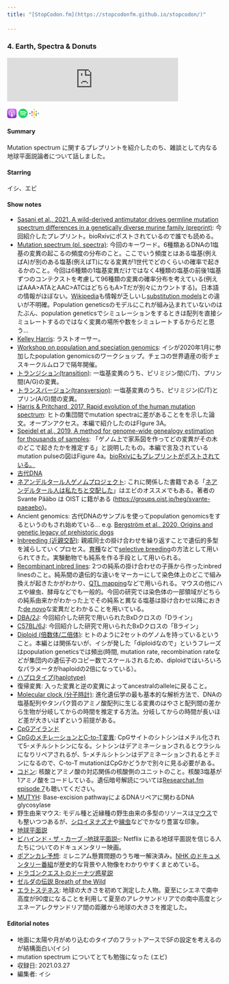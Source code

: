 ```yaml
---
title: "[StopCodon.fm](https://stopcodonfm.github.io/stopcodon/)"

---
```

### 4. Earth, Spectra & Donuts
<iframe src="https://anchor.fm/stopcodon/embed/episodes/4--Earth--Spectra--Donuts-e14d0re" height="102px" width="400px" frameborder="0" scrolling="no"></iframe>

[<img src="https://raw.githubusercontent.com/StopCodonfm/stopcodon/main/logos/apple-podcasts.png" width="22px">](https://podcasts.apple.com/jp/podcast/4-earth-spectra-donuts/id1572672009?i=1000528765791)
[<img src="https://raw.githubusercontent.com/StopCodonfm/stopcodon/main/logos/spotify.png" width="22px">](https://open.spotify.com/episode/24dQu2RJU7e0NZSGnUAZfs)
[<img src="https://raw.githubusercontent.com/StopCodonfm/stopcodon/main/logos/google-podcasts.png" width="22px">](https://podcasts.google.com/feed/aHR0cHM6Ly9hbmNob3IuZm0vcy81YjY0MGVhMC9wb2RjYXN0L3Jzcw/episode/NmVmODI5ZGYtMmIwZi00NjRjLTk1YTQtOGY4ZGYyYjI4MDVi?sa=X&ved=0CAUQkfYCahcKEwj4rejW8KT1AhUAAAAAHQAAAAAQAQ)



#### Summary
Mutation spectrum に関するプレプリントを紹介したのち、雑談として内なる地球平面説論者について話しました。


#### Starring  
イシ、エビ

#### Show notes  
- [Sasani et al., 2021, A wild-derived antimutator drives germline mutation spectrum differences in a genetically diverse murine family (preprint)](https://www.biorxiv.org/content/10.1101/2021.03.12.435196v1.full): 今回紹介したプレプリント。bioRxivにポストされているので誰でも読める。
- [Mutation spectrum (pl. spectra)](https://en.wikipedia.org/wiki/Mutation_rate#Mutation_spectrum): 今回のキーワード。6種類あるDNAの1塩基の変異の起こるの頻度の分布のこと。ここでいう頻度とはある塩基(例えばA)が別のある塩基(例えばT)になる変異が1世代でどのくらいの確率で起きるかのこと。今回は6種類の1塩基変異だけではなく4種類の塩基の前後1塩基ずつのコンテクストを考慮して96種類の変異の確率分布を考えている(例えばAAA>ATAとAAC>ATCはどちらもA>Tだが別々にカウントする)。日本語の情報がほぼない。[Wikipedia](https://en.wikipedia.org/wiki/Mutation_rate#Mutation_spectrum)も情報が乏しいし[substitution models](https://en.wikipedia.org/wiki/Substitution_model)との違いが不明確。Population geneticsのモデルにこれが組み込まれていないのはたぶん、population geneticsでシミュレーションをするときは配列を直接シミュレートするのではなく変異の場所や数をシミュレートするからだと思う...
- [Kelley Harris](https://sites.google.com/site/harriskelley/home): ラストオーサー。
- [Workshop on population and speciation genomics](http://evomics.org/workshops/workshop-on-population-and-speciation-genomics/): イシが2020年1月に参加したpopulation genomicsのワークショップ。チェコの世界遺産の街チェスキークルムロフで隔年開催。
- [トランジション(transition)](https://en.wikipedia.org/wiki/Transition_(genetics)): 一塩基変異のうち、ピリミジン間(C/T)、プリン間(A/G)の変異。
- [トランスバージョン(transversion)](https://en.wikipedia.org/wiki/Transversion): 一塩基変異のうち、ピリミジン(C/T)とプリン(A/G)間の変異。
- [Harris & Pritchard, 2017, Rapid evolution of the human mutation spectrum](https://elifesciences.org/articles/24284): ヒトの集団間でmutation spectraに差があることをを示した論文。オープンアクセス。本編で紹介したのはFIgure 3A。
- [Speidel et al., 2019, A method for genome-wide genealogy estimation for thousands of samples](https://www.nature.com/articles/s41588-019-0484-x): 「ゲノム上で家系図を作ってどの変異がその木のどこで起きたかを推定する」と説明したもの。本編で言及されているmutation pulseの図はFigure 4a。[bioRxivにもプレプリントがポストされている。](https://www.biorxiv.org/content/10.1101/550558v1.full)
- [古代DNA](https://en.wikipedia.org/wiki/Ancient_DNA) 
- [ネアンデルタール人ゲノムプロジェクト](https://en.wikipedia.org/wiki/Neanderthal_genome_project): これに関係した書籍である「[ネアンデルタール人は私たちと交配した](https://www.amazon.co.jp/%E3%83%8D%E3%82%A2%E3%83%B3%E3%83%87%E3%83%AB%E3%82%BF%E3%83%BC%E3%83%AB%E4%BA%BA%E3%81%AF%E7%A7%81%E3%81%9F%E3%81%A1%E3%81%A8%E4%BA%A4%E9%85%8D%E3%81%97%E3%81%9F-%E3%82%B9%E3%83%B4%E3%82%A1%E3%83%B3%E3%83%86-%E3%83%9A%E3%83%BC%E3%83%9C/dp/416390204X)」はエビのオススメでもある。著者の Svante Pääbo は OIST に籍がある (https://groups.oist.jp/heg/svante-paeaebo)。
- Ancient genomics: 古代DNAのサンプルを使ってpopulation genomicsをするというのもされ始めている... e.g. [Bergström et al., 2020, Origins and genetic legacy of prehistoric dogs](https://science.sciencemag.org/content/370/6516/557)
- [Inbreeding (近親交配)](https://en.wikipedia.org/wiki/Inbred_strain): 親戚同士の掛け合わせを繰り返すことで遺伝的多型を減らしていくプロセス。[育種](https://ja.wikipedia.org/wiki/%E8%82%B2%E7%A8%AE%E5%AD%A6)などで[selective breeding](https://en.wikipedia.org/wiki/Selective_breeding)の方法として用いられてきた。実験動物でも純系を作る手段として用いられる。
- [Recombinant inbred lines](https://en.wikipedia.org/wiki/Recombinant_inbred_strain): 2つの純系の掛け合わせの子孫から作ったinbred linesのこと。純系間の遺伝的な違いをマーカーにして染色体上のどこで組み換えが起きたかがわかり、[QTL mapping](https://en.wikipedia.org/wiki/Quantitative_trait_locus#QTL_mapping)などで用いられる。マウスの他にハエや線虫、酵母などでも一般的。今回の研究では染色体の一部領域がどちらの純系由来かがわかった上でその純系と異なる塩基は掛け合わせ以降におきた[de novo](https://en.wikipedia.org/wiki/De_novo)な変異だとわかることを用いている。
- [DBA/2J](https://www.jax.org/strain/000671): 今回紹介した研究で用いられたBxDクロスの「Dライン」
- [C57BL/6J](https://www.jax.org/strain/000664): 今回紹介した研究で用いられたBxDクロスの「Bライン」
- [Diploid (倍数体/二倍体)](https://ja.wikipedia.org/wiki/%E5%80%8D%E6%95%B0%E6%80%A7#%E5%80%8D%E6%95%B0%E4%BD%93): ヒトのように2セットのゲノムを持っているということ。本編とは関係ないが、イシが発した「diploidなので」というフレーズはpopulation geneticsでは頻出(時間, mutation rate, recombination rateなどが集団内の遺伝子のコピー数でスケールされるため、diploidではいろいろなパラメータがhaploidの2倍になっている）。
- [ハプロタイプ(haplotype)](https://ja.wikipedia.org/wiki/%E3%83%8F%E3%83%97%E3%83%AD%E3%82%BF%E3%82%A4%E3%83%97)
- 復帰変異: 入った変異と逆の変異によってancestralのalleleに戻ること。
- [Molecular clock (分子時計)](https://en.wikipedia.org/wiki/Molecular_clock): 進化遺伝学の最も基本的な解析方法で、DNAの塩基配列やタンパク質のアミノ酸配列に生じる変異のはやさと配列間の差から生物が分岐してからの時間を推定する方法。分岐してからの時間が長いほど差が大きいはずという前提がある。
- [CpGアイランド](https://ja.wikipedia.org/wiki/CpGアイランド)
- [CpGのメチレーションとC-to-T変異](https://en.wikipedia.org/wiki/5-Methylcytosine#In_vivo): CpGサイトのシトシンはメチル化されて5-メチルシトシンになる。シトシンはデアミネーションされるとウラシルになりリペアされるが、5-メチルシトシンはデアミネーションされるとチミンになるので、C-to-T mutationはCpGかどうかで別々に見る必要がある。
- [コドン](https://ja.wikipedia.org/wiki/%E3%82%B3%E3%83%89%E3%83%B3): 核酸とアミノ酸の対応関係の核酸側のユニットのこと。核酸3塩基が1アミノ酸をコードしている。遺伝暗号解読については[Researchat.fm episode 7](https://researchat.fm/episode/7)も聴いてください。
- [MUTYH](https://en.wikipedia.org/wiki/MUTYH): Base-excision pathwayによるDNAリペアに関わるDNA glycosylase
- 野生由来マウス: モデル種と近縁種の野生由来の多型のリソースは[マウス](https://www.nature.com/articles/sdata201675)でも整いつつあるが、[シロイヌナズナ](https://academic.oup.com/plphys/article/158/1/2/6108997)や[線虫](https://www.nature.com/articles/ng.1050)などでかなり豊富な印象。
- [地球平面説](https://ja.wikipedia.org/wiki/%E5%9C%B0%E7%90%83%E5%B9%B3%E9%9D%A2%E8%AA%AC) 
- [ビハインド・ザ・カーブ –地球平面説–](https://www.netflix.com/search?q=%E5%9C%B0%E7%90%83%E5%B9%B3%E9%9D%A2&jbv=81015076): Netflix にある地球平面説を信じる人たちについてのドキュメンタリー映画。
- [ポアンカレ予想](https://ja.wikipedia.org/wiki/%E3%83%9D%E3%82%A2%E3%83%B3%E3%82%AB%E3%83%AC%E4%BA%88%E6%83%B3): ミレニアム懸賞問題のうち唯一解決済み。[NHK のドキュメンタリー番組](https://www.nhk-ondemand.jp/goods/G2011027278SA000/)が歴史的な背景や人物像をわかりやすくまとめている。
- [ドラゴンクエストのドーナツ惑星説](https://wikiwiki.jp/dqdic3rd/%E3%80%90%E3%83%89%E3%83%BC%E3%83%8A%E3%83%84%E5%9E%8B%E6%83%91%E6%98%9F%E3%80%91)
- [ゼルダの伝説 Breath of the Wild](https://www.nintendo.co.jp/zelda/index.html)
- [エラトステネス](https://ja.wikipedia.org/wiki/%E3%82%A8%E3%83%A9%E3%83%88%E3%82%B9%E3%83%86%E3%83%8D%E3%82%B9): 地球の大きさを初めて測定した人物。夏至にシエネで南中高度が90度になることを利用して夏至のアレクサンドリアでの南中高度とシエネーアレクサンドリア間の距離から地球の大きさを推定した。

#### Editorial notes
- 地面に太陽や月がめり込むのタイプのフラットアースでSFの設定を考えるのが結構面白い(イシ)
- mutation spectrum についてとても勉強になった (エビ)
- 収録日: 2021.03.27
- 編集者: イシ



